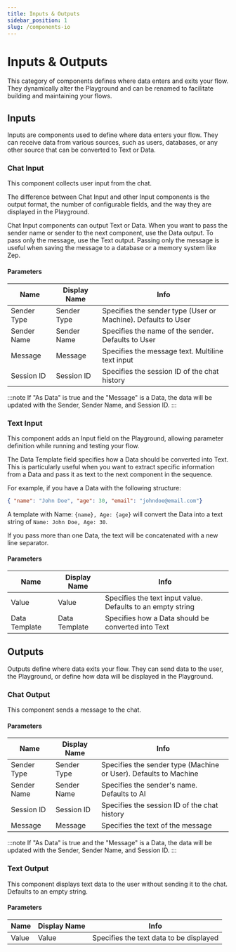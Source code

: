 ```yaml
---
title: Inputs & Outputs
sidebar_position: 1
slug: /components-io
---
```


# Inputs & Outputs

This category of components defines where data enters and exits your flow. They dynamically alter the Playground and can be renamed to facilitate building and maintaining your flows.

## Inputs

Inputs are components used to define where data enters your flow. They can receive data from various sources, such as users, databases, or any other source that can be converted to Text or Data.

### Chat Input

This component collects user input from the chat.

The difference between Chat Input and other Input components is the output format, the number of configurable fields, and the way they are displayed in the Playground.

Chat Input components can output Text or Data. When you want to pass the sender name or sender to the next component, use the Data output. To pass only the message, use the Text output. Passing only the message is useful when saving the message to a database or a memory system like Zep.

#### Parameters

| Name         | Display Name | Info                                                                |
|--------------|--------------|---------------------------------------------------------------------|
| Sender Type  | Sender Type  | Specifies the sender type (User or Machine). Defaults to User       |
| Sender Name  | Sender Name  | Specifies the name of the sender. Defaults to User                  |
| Message      | Message      | Specifies the message text. Multiline text input                    |
| Session ID   | Session ID   | Specifies the session ID of the chat history                        |

:::note
If "As Data" is true and the "Message" is a Data, the data will be updated with the Sender, Sender Name, and Session ID.
:::

### Text Input

This component adds an Input field on the Playground, allowing parameter definition while running and testing your flow.

The Data Template field specifies how a Data should be converted into Text. This is particularly useful when you want to extract specific information from a Data and pass it as text to the next component in the sequence.

For example, if you have a Data with the following structure:

```json
{ "name": "John Doe", "age": 30, "email": "johndoe@email.com"}
```

A template with Name: `{name}, Age: {age}` will convert the Data into a text string of `Name: John Doe, Age: 30`.

If you pass more than one Data, the text will be concatenated with a new line separator.

#### Parameters

| Name          | Display Name  | Info                                                               |
|---------------|---------------|--------------------------------------------------------------------|
| Value         | Value         | Specifies the text input value. Defaults to an empty string        |
| Data Template | Data Template | Specifies how a Data should be converted into Text                 |

## Outputs

Outputs define where data exits your flow. They can send data to the user, the Playground, or define how data will be displayed in the Playground.

### Chat Output

This component sends a message to the chat.

#### Parameters

| Name         | Display Name | Info                                                                |
|--------------|--------------|---------------------------------------------------------------------|
| Sender Type  | Sender Type  | Specifies the sender type (Machine or User). Defaults to Machine    |
| Sender Name  | Sender Name  | Specifies the sender's name. Defaults to AI                         |
| Session ID   | Session ID   | Specifies the session ID of the chat history                        |
| Message      | Message      | Specifies the text of the message                                   |

:::note
If "As Data" is true and the "Message" is a Data, the data will be updated with the Sender, Sender Name, and Session ID.
:::

### Text Output

This component displays text data to the user without sending it to the chat. Defaults to an empty string.

#### Parameters

| Name  | Display Name | Info                                                    |
|-------|--------------|----------------------------------------------------------|
| Value | Value        | Specifies the text data to be displayed                  |

